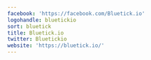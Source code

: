 ```yaml
---
facebook: 'https://facebook.com/Bluetick.io'
logohandle: bluetickio
sort: bluetick
title: Bluetick.io
twitter: Bluetickio
website: 'https://bluetick.io/'
---
```

